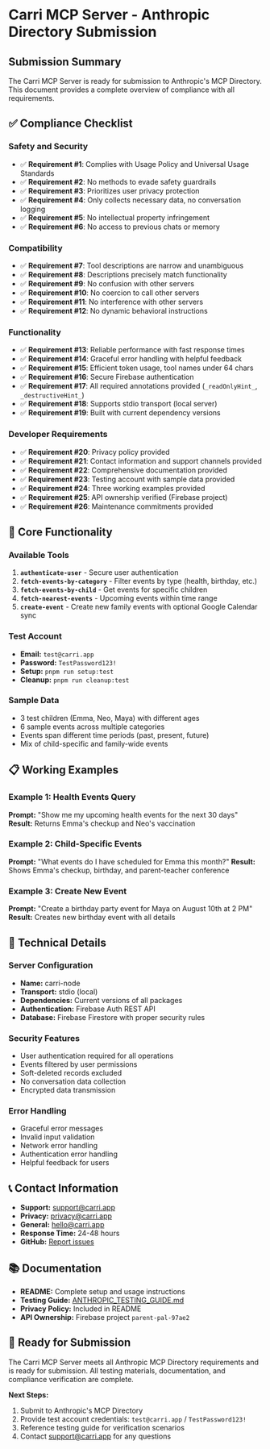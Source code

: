 # Carri MCP Server - Anthropic Directory Submission

## Submission Summary

The Carri MCP Server is ready for submission to Anthropic's MCP Directory. This document provides a complete overview of compliance with all requirements.

## ✅ Compliance Checklist

### Safety and Security
- ✅ **Requirement #1**: Complies with Usage Policy and Universal Usage Standards
- ✅ **Requirement #2**: No methods to evade safety guardrails
- ✅ **Requirement #3**: Prioritizes user privacy protection
- ✅ **Requirement #4**: Only collects necessary data, no conversation logging
- ✅ **Requirement #5**: No intellectual property infringement
- ✅ **Requirement #6**: No access to previous chats or memory

### Compatibility
- ✅ **Requirement #7**: Tool descriptions are narrow and unambiguous
- ✅ **Requirement #8**: Descriptions precisely match functionality
- ✅ **Requirement #9**: No confusion with other servers
- ✅ **Requirement #10**: No coercion to call other servers
- ✅ **Requirement #11**: No interference with other servers
- ✅ **Requirement #12**: No dynamic behavioral instructions

### Functionality
- ✅ **Requirement #13**: Reliable performance with fast response times
- ✅ **Requirement #14**: Graceful error handling with helpful feedback
- ✅ **Requirement #15**: Efficient token usage, tool names under 64 chars
- ✅ **Requirement #16**: Secure Firebase authentication
- ✅ **Requirement #17**: All required annotations provided (`_readOnlyHint_`, `_destructiveHint_`)
- ✅ **Requirement #18**: Supports stdio transport (local server)
- ✅ **Requirement #19**: Built with current dependency versions

### Developer Requirements
- ✅ **Requirement #20**: Privacy policy provided
- ✅ **Requirement #21**: Contact information and support channels provided
- ✅ **Requirement #22**: Comprehensive documentation provided
- ✅ **Requirement #23**: Testing account with sample data provided
- ✅ **Requirement #24**: Three working examples provided
- ✅ **Requirement #25**: API ownership verified (Firebase project)
- ✅ **Requirement #26**: Maintenance commitments provided

## 🎯 Core Functionality

### Available Tools
1. **`authenticate-user`** - Secure user authentication
2. **`fetch-events-by-category`** - Filter events by type (health, birthday, etc.)
3. **`fetch-events-by-child`** - Get events for specific children
4. **`fetch-nearest-events`** - Upcoming events within time range
5. **`create-event`** - Create new family events with optional Google Calendar sync

### Test Account
- **Email:** `test@carri.app`
- **Password:** `TestPassword123!`
- **Setup:** `pnpm run setup:test`
- **Cleanup:** `pnpm run cleanup:test`

### Sample Data
- 3 test children (Emma, Neo, Maya) with different ages
- 6 sample events across multiple categories
- Events span different time periods (past, present, future)
- Mix of child-specific and family-wide events

## 📋 Working Examples

### Example 1: Health Events Query
**Prompt:** "Show me my upcoming health events for the next 30 days"
**Result:** Returns Emma's checkup and Neo's vaccination

### Example 2: Child-Specific Events  
**Prompt:** "What events do I have scheduled for Emma this month?"
**Result:** Shows Emma's checkup, birthday, and parent-teacher conference

### Example 3: Create New Event
**Prompt:** "Create a birthday party event for Maya on August 10th at 2 PM"
**Result:** Creates new birthday event with all details

## 🔧 Technical Details

### Server Configuration
- **Name:** carri-node
- **Transport:** stdio (local)
- **Dependencies:** Current versions of all packages
- **Authentication:** Firebase Auth REST API
- **Database:** Firebase Firestore with proper security rules

### Security Features
- User authentication required for all operations
- Events filtered by user permissions
- Soft-deleted records excluded
- No conversation data collection
- Encrypted data transmission

### Error Handling
- Graceful error messages
- Invalid input validation
- Network error handling
- Authentication error handling
- Helpful feedback for users

## 📞 Contact Information

- **Support:** support@carri.app
- **Privacy:** privacy@carri.app
- **General:** hello@carri.app
- **Response Time:** 24-48 hours
- **GitHub:** [Report issues](https://github.com/carri-app/carri-mcp-server/issues)

## 📚 Documentation

- **README:** Complete setup and usage instructions
- **Testing Guide:** [ANTHROPIC_TESTING_GUIDE.md](./ANTHROPIC_TESTING_GUIDE.md)
- **Privacy Policy:** Included in README
- **API Ownership:** Firebase project `parent-pal-97ae2`

## 🚀 Ready for Submission

The Carri MCP Server meets all Anthropic MCP Directory requirements and is ready for submission. All testing materials, documentation, and compliance verification are complete.

**Next Steps:**
1. Submit to Anthropic's MCP Directory
2. Provide test account credentials: `test@carri.app` / `TestPassword123!`
3. Reference testing guide for verification scenarios
4. Contact support@carri.app for any questions
